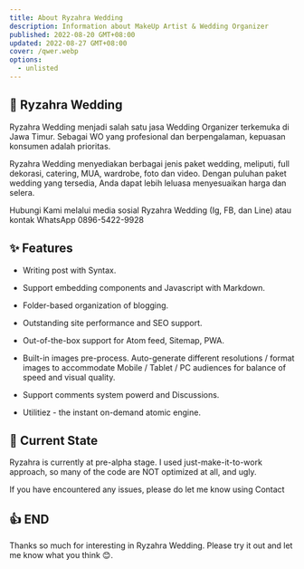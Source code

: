 ```yaml
---
title: About Ryzahra Wedding
description: Information about MakeUp Artist & Wedding Organizer
published: 2022-08-20 GMT+08:00
updated: 2022-08-27 GMT+08:00
cover: /qwer.webp
options:
  - unlisted
---
```


## 🎉 Ryzahra Wedding


Ryzahra Wedding menjadi salah satu jasa Wedding Organizer terkemuka di Jawa Timur. Sebagai WO yang profesional dan berpengalaman, kepuasan konsumen adalah prioritas.

 Ryzahra Wedding menyediakan berbagai jenis paket wedding, meliputi, full dekorasi, catering, MUA, wardrobe, foto dan video. Dengan puluhan paket wedding yang tersedia, Anda dapat lebih leluasa menyesuaikan harga dan selera.

Hubungi Kami melalui media sosial Ryzahra Wedding (Ig, FB, dan Line) atau kontak WhatsApp 0896-5422-9928

<ImgZ src="https://ryzahra-makeup.web.app/assets/assets/images/logo.png" alt="Ryzahra Makeup" />

## ✨ Features

- Writing post with Syntax.

- Support embedding components and Javascript with Markdown.

- Folder-based organization of blogging.

- Outstanding site performance and SEO support.

- Out-of-the-box support for Atom feed, Sitemap, PWA.

- Built-in images pre-process. Auto-generate different resolutions / format images to accommodate Mobile / Tablet / PC audiences for balance of speed and visual quality.

- Support comments system powerd and Discussions.

- Utilitiez - the instant on-demand atomic engine.

## 🚧 Current State

Ryzahra is currently at pre-alpha stage. I used just-make-it-to-work approach, so many of the code are NOT optimized at all, and ugly.

If you have encountered any issues, please do let me know using Contact

## 👍 END

Thanks so much for interesting in Ryzahra Wedding. Please try it out and let me know what you think 😊.
